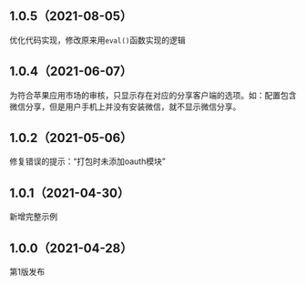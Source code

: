 ## 1.0.5（2021-08-05）
优化代码实现，修改原来用`eval()`函数实现的逻辑
## 1.0.4（2021-06-07）
为符合苹果应用市场的审核，只显示存在对应的分享客户端的选项。如：配置包含微信分享，但是用户手机上并没有安装微信，就不显示微信分享。
## 1.0.2（2021-05-06）
修复错误的提示：“打包时未添加oauth模块”
## 1.0.1（2021-04-30）
新增完整示例
## 1.0.0（2021-04-28）
第1版发布
